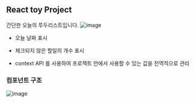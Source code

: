 
## React toy Project

간단한 오늘의 투두리스트입니다.
![image](https://user-images.githubusercontent.com/78521423/191071577-8df35a87-532c-4ad1-8753-f38f656ff76a.png)

- 오늘 날짜 표시

- 체크되지 않은 할일의 개수 표시

- context API 를 사용하여 프로젝트 안에서 사용할 수 있는 값을 전역적으로 관리


### 컴포넌트 구조

![image](https://user-images.githubusercontent.com/78521423/191072068-82cf7420-d6c8-486a-9f85-7a4280e86668.png)
